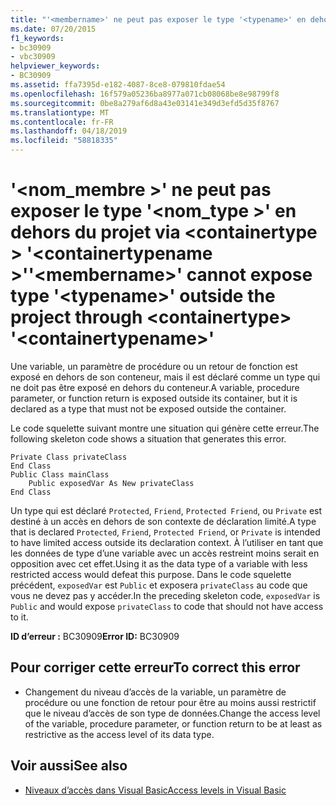```yaml
---
title: "'<membername>' ne peut pas exposer le type '<typename>' en dehors du projet via <containertype> '<containertypename>'"
ms.date: 07/20/2015
f1_keywords:
- bc30909
- vbc30909
helpviewer_keywords:
- BC30909
ms.assetid: ffa7395d-e182-4087-8ce8-079810fdae54
ms.openlocfilehash: 16f579a05236ba8977a071cb08068be8e98799f8
ms.sourcegitcommit: 0be8a279af6d8a43e03141e349d3efd5d35f8767
ms.translationtype: MT
ms.contentlocale: fr-FR
ms.lasthandoff: 04/18/2019
ms.locfileid: "58818335"
---
```

# <a name="membername-cannot-expose-type-typename-outside-the-project-through-containertype-containertypename"></a><span data-ttu-id="757f9-102">'\<nom_membre >' ne peut pas exposer le type '\<nom_type >' en dehors du projet via \<containertype > '\<containertypename >'</span><span class="sxs-lookup"><span data-stu-id="757f9-102">'\<membername>' cannot expose type '\<typename>' outside the project through \<containertype> '\<containertypename>'</span></span>
<span data-ttu-id="757f9-103">Une variable, un paramètre de procédure ou un retour de fonction est exposé en dehors de son conteneur, mais il est déclaré comme un type qui ne doit pas être exposé en dehors du conteneur.</span><span class="sxs-lookup"><span data-stu-id="757f9-103">A variable, procedure parameter, or function return is exposed outside its container, but it is declared as a type that must not be exposed outside the container.</span></span>  
  
 <span data-ttu-id="757f9-104">Le code squelette suivant montre une situation qui génère cette erreur.</span><span class="sxs-lookup"><span data-stu-id="757f9-104">The following skeleton code shows a situation that generates this error.</span></span>  
  
```  
Private Class privateClass  
End Class  
Public Class mainClass  
    Public exposedVar As New privateClass  
End Class  
```  
  
 <span data-ttu-id="757f9-105">Un type qui est déclaré `Protected`, `Friend`, `Protected Friend`, ou `Private` est destiné à un accès en dehors de son contexte de déclaration limité.</span><span class="sxs-lookup"><span data-stu-id="757f9-105">A type that is declared `Protected`, `Friend`, `Protected Friend`, or `Private` is intended to have limited access outside its declaration context.</span></span> <span data-ttu-id="757f9-106">À l’utiliser en tant que les données de type d’une variable avec un accès restreint moins serait en opposition avec cet effet.</span><span class="sxs-lookup"><span data-stu-id="757f9-106">Using it as the data type of a variable with less restricted access would defeat this purpose.</span></span> <span data-ttu-id="757f9-107">Dans le code squelette précédent, `exposedVar` est `Public` et exposera `privateClass` au code que vous ne devez pas y accéder.</span><span class="sxs-lookup"><span data-stu-id="757f9-107">In the preceding skeleton code, `exposedVar` is `Public` and would expose `privateClass` to code that should not have access to it.</span></span>  
  
 <span data-ttu-id="757f9-108">**ID d’erreur :** BC30909</span><span class="sxs-lookup"><span data-stu-id="757f9-108">**Error ID:** BC30909</span></span>  
  
## <a name="to-correct-this-error"></a><span data-ttu-id="757f9-109">Pour corriger cette erreur</span><span class="sxs-lookup"><span data-stu-id="757f9-109">To correct this error</span></span>  
  
-   <span data-ttu-id="757f9-110">Changement du niveau d’accès de la variable, un paramètre de procédure ou une fonction de retour pour être au moins aussi restrictif que le niveau d’accès de son type de données.</span><span class="sxs-lookup"><span data-stu-id="757f9-110">Change the access level of the variable, procedure parameter, or function return to be at least as restrictive as the access level of its data type.</span></span>  
  
## <a name="see-also"></a><span data-ttu-id="757f9-111">Voir aussi</span><span class="sxs-lookup"><span data-stu-id="757f9-111">See also</span></span>

- [<span data-ttu-id="757f9-112">Niveaux d’accès dans Visual Basic</span><span class="sxs-lookup"><span data-stu-id="757f9-112">Access levels in Visual Basic</span></span>](../../../visual-basic/programming-guide/language-features/declared-elements/access-levels.md)
